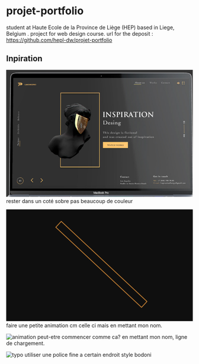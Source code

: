 # projet-portfolio
student at Haute Ecole de la Province de Liège (HEP) based in Liege, Belgium .
project for web design course.
url for the deposit : https://github.com/hepl-dw/projet-portfolio

## Inpiration 
![inspiration style de la page](./img/couleurs.PNG)
rester dans un coté sobre pas beaucoup de couleur


![animation](./img/animation1.gif)
faire une petite animation cm celle ci mais en mettant mon nom.

![animation](./img/animation2.gif)
peut-etre commencer comme ca? en mettant mon nom, ligne de chargement.

![typo](./img/styleTypo)
utiliser une police fine a certain endroit style bodoni

